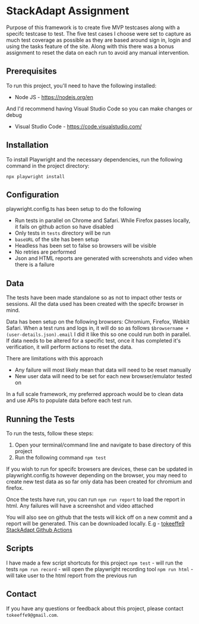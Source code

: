 # StackAdapt Assignment

Purpose of this framework is to create five MVP testcases along with a specifc testcase to test.
The five test cases I choose were set to capture as much test coverage as possible as they are based around sign in, login and using the tasks feature of the site.
Along with this there was a bonus assignment to reset the data on each run to avoid any manual intervention.

## Prerequisites

To run this project, you'll need to have the following installed:

- Node JS - https://nodejs.org/en

And I'd recommend having Visual Studio Code so you can make changes or debug

* Visual Studio Code - https://code.visualstudio.com/

## Installation

To install Playwright and the necessary dependencies, run the following command in the project directory:

``npx playwright install``

## Configuration

playwright.config.ts has been setup to do the following

- Run tests in parallel on Chrome and Safari. While Firefox passes locally, it fails on github action so have disabled
- Only tests in ``tests`` directory will be run
- ``baseURL`` of the site has been setup
- Headless has been set to false so browsers will be visible
- No retries are performed
- Json and HTML reports are generated with screenshots and video when there is a failure

## Data

The tests have been made standalone so as not to impact other tests or sessions. All the data used has been created with the specifc browser in mind.

Data has been setup on the following browsers: Chromium, Firefox, Webkit Safari.
When a test runs and logs in, it will do so as follows ``$browsername + (user-details.json).email`` I did it like this so one could run both in parallel.
If data needs to be altered for a specific test, once it has completed it's verification, it will perform actions to reset the data.

There are limitations with this approach

- Any failure will most likely mean that data will need to be reset manually
- New user data will need to be set for each new browser/emulator tested on

In a full scale framework, my preferred approach would be to clean data and use APIs to populate data before each test run.

## Running the Tests

To run the tests, follow these steps:

1. Open your terminal/command line and navigate to base directory of this project
2. Run the following command
   ``npm test``

If you wish to run for specifc browsers are devices, these can be updated in playwright.config.ts however depending on the browser, you may need to create new test data as so far only data has been created for chromium and firefox.

Once the tests have run, you can run ``npm run report`` to load the report in html. Any failures will have a screenshot and video attached


You will also see on github that the tests will kick off on a new commit and a report will be generated. This can be downloaded locally. E.g - [tokeeffe9 StackAdapt Github Actions](%E2%80%B8https://github.com/tokeeffe9/stackadapt/actions/runs/4761268340)

## Scripts

I have made a few script shortcuts for this project
``npm test`` - will run the tests
``npm run record`` - will open the playwright recording tool
``npm run html`` - will take user to the html report from the previous run

## Contact

If you have any questions or feedback about this project, please contact  `tokeeffe9@gmail.com`.
